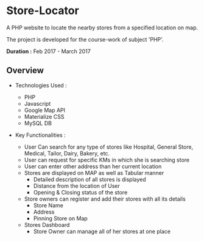 # Store-Locator
A PHP website to locate the nearby stores from a specified location on map.

The project is developed for the course-work of subject 'PHP'.

**Duration :** Feb 2017 - March 2017

## Overview

* Technologies Used :
  - PHP
  - Javascript
  - Google Map API
  - Materialize CSS
  - MySQL DB

* Key Functionalities :
  - User Can search for any type of stores
      like Hospital, General Store, Medical, Tailor, Dairy, Bakery, etc.
  - User can request for specific KMs in which she is searching store
  - User can enter other address than her current location
  - Stores are displayed on MAP as well as Tabular manner
    - Detailed description of all stores is displayed
    - Distance from the location of User
    - Opening & Closing status of the store
  - Store owners can register and add their stores with all its details
      - Store Name
      - Address
      - Pinning Store on Map
  - Stores Dashboard
    - Store Owner can manage all of her stores at one place

      
